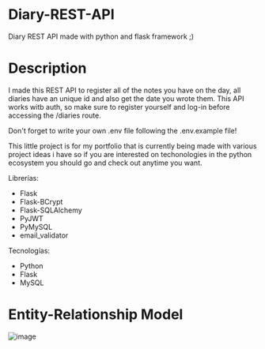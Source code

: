 # Diary-REST-API
Diary REST API made with python and flask framework ;)

# Description
I made this REST API to register all of the notes you have on the day, all diaries have an unique id and also get the date you wrote them.
This API works witb auth, so make sure to register yourself and log-in before accessing the /diaries route.

Don't forget to write your own .env file following the .env.example file!

This little project is for my portfolio that is currently being made with various project ideas i have
so if you are interested on techonologies in the python ecosystem you should go and check out anytime you want.

Librerías:
- Flask
- Flask-BCrypt
- Flask-SQLAlchemy
- PyJWT
- PyMySQL
- email_validator

Tecnologías:
- Python
- Flask
- MySQL

# Entity-Relationship Model
![image](https://github.com/JuanMe16/Diary_REST_API/assets/112258389/cd6849a2-fe0c-4c45-82ab-22153b9fd529)

